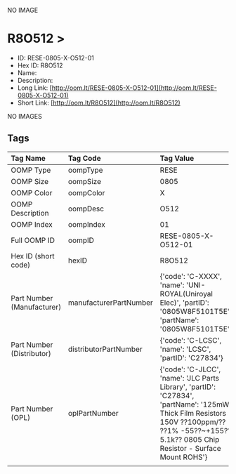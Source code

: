 


  
NO IMAGE  
# R8O512 > 

- ID: RESE-0805-X-O512-01
- Hex ID: R8O512
- Name: 
- Description: 
- Long Link: [http://oom.lt/RESE-0805-X-O512-01](http://oom.lt/RESE-0805-X-O512-01)
- Short Link: [http://oom.lt/R8O512](http://oom.lt/R8O512)
  
NO IMAGES  
## Tags
  

|Tag Name|Tag Code|Tag Value|
| :--- | :--- | :--- |
|OOMP Type|oompType|RESE|
|OOMP Size|oompSize|0805|
|OOMP Color|oompColor|X|
|OOMP Description|oompDesc|O512|
|OOMP Index|oompIndex|01|
|Full OOMP ID|oompID|RESE-0805-X-O512-01|
|Hex ID (short code)|hexID|R8O512|
|Part Number (Manufacturer)|manufacturerPartNumber|{'code': 'C-XXXX', 'name': 'UNI-ROYAL(Uniroyal Elec)', 'partID': '0805W8F5101T5E', 'partName': '0805W8F5101T5E'}|
|Part Number (Distributor)|distributorPartNumber|{'code': 'C-LCSC', 'name': 'LCSC', 'partID': 'C27834'}|
|Part Number (OPL)|oplPartNumber|{'code': 'C-JLCC', 'name': 'JLC Parts Library', 'partID': 'C27834', 'partName': '125mW Thick Film Resistors 150V ??100ppm/?? ??1% -55??~+155?? 5.1k?? 0805  Chip Resistor - Surface Mount ROHS'}|
||||
